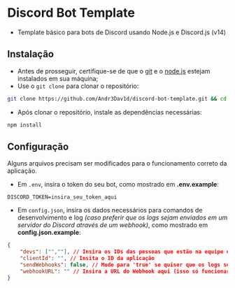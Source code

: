 # Discord Bot Template
- Template básico para bots de Discord usando Node.js e Discord.js (v14)

## Instalação
- Antes de prosseguir, certifique-se de que o [git](https://git-scm.com/downloads) e o [node.js](https://nodejs.org/) estejam instalados em sua máquina;
- Use o `git clone` para clonar o repositório:
```bash
git clone https://github.com/Andr3Dav1d/discord-bot-template.git && cd discord-bot-template
```
- Após clonar o repositório, instale as dependências necessárias:
```bash
npm install
```

## Configuração
Alguns arquivos precisam ser modificados para o funcionamento correto da aplicação.
- Em `.env`, insira o token do seu bot, como mostrado em **.env.example**:
```env
DISCORD_TOKEN=insira_seu_token_aqui
```
- Em `config.json`, insira os dados necessários para comandos de desenvolvimento e log _(caso preferir que os logs sejam enviados em um servidor do Discord através de um webhook)_, como mostrado em **config.json.example**:
```json
{
    "devs": ["",""], // Insira os IDs das pessoas que estão na equipe de desenvolvimento da sua aplicação
    "clientId": "", // Insita o ID da aplicação
    "sendWebhooks": false, // Mude para 'true' se quiser que os logs sejam enviados em uma Webhook
    "webhookURL": "" // Insira a URL do Webhook aqui (isso só funcionará se 'sendWebhooks' for 'true')
}
```